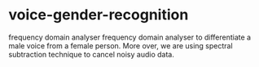 # voice-gender-recognition
frequency domain analyser
frequency domain analyser to differentiate a male voice from a female person.
More over, we are using spectral subtraction technique to cancel noisy audio data.
